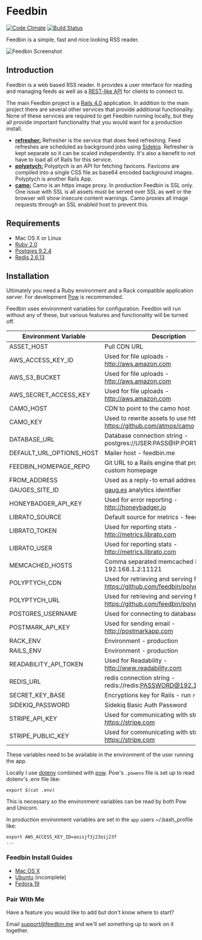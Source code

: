 Feedbin
=======
[![Code Climate](https://codeclimate.com/github/feedbin/feedbin.png)](https://codeclimate.com/github/feedbin/feedbin)
[![Build Status](https://travis-ci.org/feedbin/feedbin.png?branch=master)](https://travis-ci.org/feedbin/feedbin)

Feedbin is a simple, fast and nice looking RSS reader. 

![Feedbin Screenshot](https://raw.github.com/feedbin/feedbin/master/app/assets/images/screenshots/_main.png)

Introduction
------------

Feedbin is a web based RSS reader. It provides a user interface for reading and managing feeds as well as a [REST-like API](https://github.com/feedbin/feedbin-api) for clients to connect to.

The main Feedbin project is a [Rails 4.0](http://rubyonrails.org/) application. In addition to the main project there are several other services that provide additional functionality. None of these services are required to get Feedbin running locally, but they all provide important functionality that you would want for a production install.

 - [**refresher:**](https://github.com/feedbin/refresher)
   Refresher is the service that does feed refreshing. Feed refreshes are scheduled as background jobs using [Sidekiq](https://github.com/mperham/sidekiq). Refresher is kept separate so it can be scaled independently. It's also a benefit to not have to load all of Rails for this service.
 - [**polyptych:**](https://github.com/feedbin/polyptych)
   Polyptych is an API for fetching favicons. Favicons are compiled into a single CSS file as base64 encoded background images. Polyptych is another Rails App. 
 - [**camo:**](https://github.com/atmos/camo)
   Camo is an https image proxy. In production Feedbin is SSL only. One issue with SSL is all assets must be served over SSL as well or the browser will show insecure content warnings. Camo proxies all image requests through an SSL enabled host to prevent this.

Requirements
------------

 - Mac OS X or Linux
 - [Ruby 2.0](http://www.ruby-lang.org/en/)
 - [Postgres 9.2.4](http://www.postgresql.org/)
 - [Redis 2.6.13](http://redis.io/)

Installation
-------------
Ultimately you need a Ruby environment and a Rack compatible application server. For development [Pow](http://pow.cx/) is recommended.

Feedbin uses environment variables for configuration. Feedbin will run without any of these, but various features and functionality will be turned off.

| Environment Variable     | Description                                                                        |
|--------------------------|------------------------------------------------------------------------------------|
| ASSET_HOST               | Pull CDN URL                                                                       |
| AWS_ACCESS_KEY_ID        | Used for file uploads - http://aws.amazon.com                                      |
| AWS_S3_BUCKET            | Used for file uploads - http://aws.amazon.com                                      |
| AWS_SECRET_ACCESS_KEY    | Used for file uploads - http://aws.amazon.com                                      |
| CAMO_HOST                | CDN to point to the camo host                                                      |
| CAMO_KEY                 | Used to rewrite assets to use https - https://github.com/atmos/camo                |
| DATABASE_URL             | Database connection string - postgres://USER:PASS@IP:PORT/DATABASE                 |
| DEFAULT_URL_OPTIONS_HOST | Mailer host - feedbin.me                                                           |
| FEEDBIN_HOMEPAGE_REPO    | Git URL to a Rails engine that provides a custom homepage                          |
| FROM_ADDRESS             | Used as a reply-to email address                                                   |
| GAUGES_SITE_ID           | [gaug.es](http://gaug.es) analytics identifier                                     |
| HONEYBADGER_API_KEY      | Used for error reporting - http://honeybadger.io                                   |
| LIBRATO_SOURCE           | Default source for metrics - feedbin                                               |
| LIBRATO_TOKEN            | Used for reporting stats - http://metrics.librato.com                              |
| LIBRATO_USER             | Used for reporting stats - http://metrics.librato.com                              |
| MEMCACHED_HOSTS          | Comma separated memcached hosts/ports - 192.168.1.2:11121                          |
| POLYPTYCH_CDN            | Used for retrieving and serving favicons - https://github.com/feedbin/polyptych    |
| POLYPTYCH_URL            | Used for retrieving and serving favicons - https://github.com/feedbin/polyptych    |
| POSTGRES_USERNAME        | Used for connecting to database                                                    |
| POSTMARK_API_KEY         | Used for sending email - http://postmarkapp.com                                    |
| RACK_ENV                 | Environment - production                                                           |
| RAILS_ENV                | Environment - production                                                           |
| READABILITY_API_TOKEN    | Used for Readability - http://www.readability.com                                  |
| REDIS_URL                | redis connection string - redis://redis:PASSWORD@192.168.1.3:6379                  |
| SECRET_KEY_BASE          | Encryptions key for Rails - run `rake secret`                                      |
| SIDEKIQ_PASSWORD         | Sidekiq Basic Auth Password                                                        |
| STRIPE_API_KEY           | Used for communicating with stripe - https://stripe.com                            |
| STRIPE_PUBLIC_KEY        | Used for communicating with stripe - https://stripe.com                            |

These variables need to be available in the environment of the user running the app.

Locally I use [dotenv](https://github.com/bkeepers/dotenv) combined with [pow](http://pow.cx/). Pow's `.powenv` file is set up to read dotenv's .env file like:

```shell
export $(cat .env)
```

This is necessary so the environment variables can be read by both Pow and Unicorn.

In production environment variables are set in the `app` users ~/.bash_profile like: 

```shell
export AWS_ACCESS_KEY_ID=aoisjf3j23oij23f
...
```

### Feedbin Install Guides

- [Mac OS X](doc/INSTALL-mac.md)
- [Ubuntu](doc/INSTALL-ubuntu.md) (incomplete)
- [Fedora 19](doc/INSTALL-fedora.md)


### Pair With Me

Have a feature you would like to add but don't know where to start?

Email [support@feedbin.me](support@feedbin.me) and we'll set something up to work on it together.

